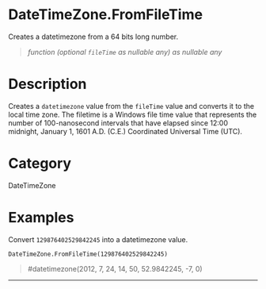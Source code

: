 ﻿# DateTimeZone.FromFileTime
Creates a datetimezone from a 64 bits long number.
> _function (optional <code>fileTime</code> as nullable any) as nullable any_
# Description 
Creates a <code>datetimezone</code> value from the <code>fileTime</code> value and converts it to the local time zone. The filetime is a Windows file time value that represents the number of 100-nanosecond intervals that have elapsed since 12:00 midnight, January 1, 1601 A.D. (C.E.) Coordinated Universal Time (UTC).
    

# Category 
DateTimeZone
# Examples 
Convert <code>129876402529842245</code> into a datetimezone value.
```
DateTimeZone.FromFileTime(129876402529842245)
```
> #datetimezone(2012, 7, 24, 14, 50, 52.9842245, -7, 0)
***
